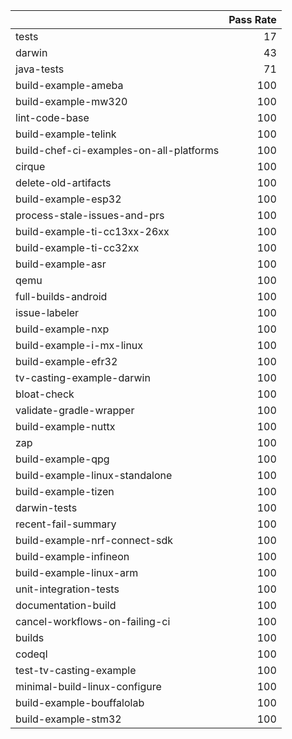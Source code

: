 |                                         |   Pass Rate |
|:----------------------------------------|------------:|
| tests                                   |          17 |
| darwin                                  |          43 |
| java-tests                              |          71 |
| build-example-ameba                     |         100 |
| build-example-mw320                     |         100 |
| lint-code-base                          |         100 |
| build-example-telink                    |         100 |
| build-chef-ci-examples-on-all-platforms |         100 |
| cirque                                  |         100 |
| delete-old-artifacts                    |         100 |
| build-example-esp32                     |         100 |
| process-stale-issues-and-prs            |         100 |
| build-example-ti-cc13xx-26xx            |         100 |
| build-example-ti-cc32xx                 |         100 |
| build-example-asr                       |         100 |
| qemu                                    |         100 |
| full-builds-android                     |         100 |
| issue-labeler                           |         100 |
| build-example-nxp                       |         100 |
| build-example-i-mx-linux                |         100 |
| build-example-efr32                     |         100 |
| tv-casting-example-darwin               |         100 |
| bloat-check                             |         100 |
| validate-gradle-wrapper                 |         100 |
| build-example-nuttx                     |         100 |
| zap                                     |         100 |
| build-example-qpg                       |         100 |
| build-example-linux-standalone          |         100 |
| build-example-tizen                     |         100 |
| darwin-tests                            |         100 |
| recent-fail-summary                     |         100 |
| build-example-nrf-connect-sdk           |         100 |
| build-example-infineon                  |         100 |
| build-example-linux-arm                 |         100 |
| unit-integration-tests                  |         100 |
| documentation-build                     |         100 |
| cancel-workflows-on-failing-ci          |         100 |
| builds                                  |         100 |
| codeql                                  |         100 |
| test-tv-casting-example                 |         100 |
| minimal-build-linux-configure           |         100 |
| build-example-bouffalolab               |         100 |
| build-example-stm32                     |         100 |